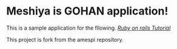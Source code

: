 # Meshiya is GOHAN application!

This is a sample application for the fllowing.
[*Ruby on rails Tutorial*](http://railstutorial.jp/)

This project is fork from the amespi repository.
